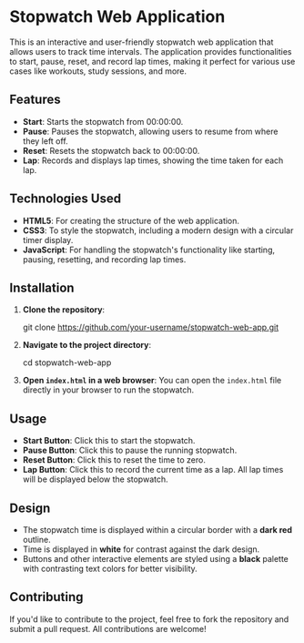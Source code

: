 # Stopwatch Web Application

This is an interactive and user-friendly stopwatch web application that allows users to track time intervals. The application provides functionalities to start, pause, reset, and record lap times, making it perfect for various use cases like workouts, study sessions, and more.

## Features

- **Start**: Starts the stopwatch from 00:00:00.
- **Pause**: Pauses the stopwatch, allowing users to resume from where they left off.
- **Reset**: Resets the stopwatch back to 00:00:00.
- **Lap**: Records and displays lap times, showing the time taken for each lap.

## Technologies Used

- **HTML5**: For creating the structure of the web application.
- **CSS3**: To style the stopwatch, including a modern design with a circular timer display.
- **JavaScript**: For handling the stopwatch's functionality like starting, pausing, resetting, and recording lap times.

## Installation

1. **Clone the repository**:
   
   git clone https://github.com/your-username/stopwatch-web-app.git
   
   
2. **Navigate to the project directory**:
   
   cd stopwatch-web-app
   

3. **Open `index.html` in a web browser**:
   You can open the `index.html` file directly in your browser to run the stopwatch.

## Usage

- **Start Button**: Click this to start the stopwatch.
- **Pause Button**: Click this to pause the running stopwatch.
- **Reset Button**: Click this to reset the time to zero.
- **Lap Button**: Click this to record the current time as a lap. All lap times will be displayed below the stopwatch.

## Design

- The stopwatch time is displayed within a circular border with a **dark red** outline.
- Time is displayed in **white** for contrast against the dark design.
- Buttons and other interactive elements are styled using a **black** palette with contrasting text colors for better visibility.

## Contributing

If you'd like to contribute to the project, feel free to fork the repository and submit a pull request. All contributions are welcome!

